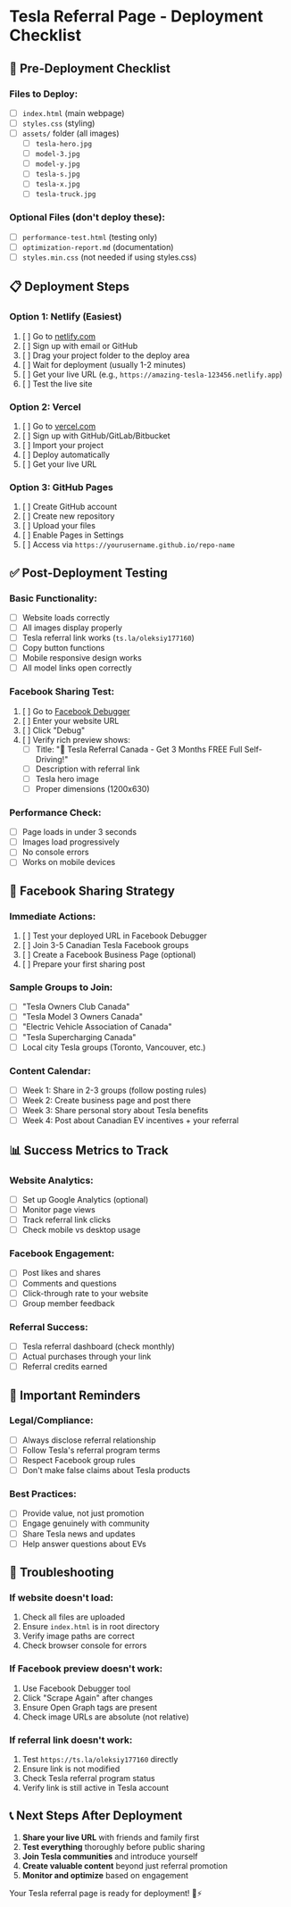# Tesla Referral Page - Deployment Checklist

## 🚀 Pre-Deployment Checklist

### Files to Deploy:
- [ ] `index.html` (main webpage)
- [ ] `styles.css` (styling)
- [ ] `assets/` folder (all images)
  - [ ] `tesla-hero.jpg`
  - [ ] `model-3.jpg`
  - [ ] `model-y.jpg`
  - [ ] `tesla-s.jpg`
  - [ ] `tesla-x.jpg`
  - [ ] `tesla-truck.jpg`

### Optional Files (don't deploy these):
- [ ] `performance-test.html` (testing only)
- [ ] `optimization-report.md` (documentation)
- [ ] `styles.min.css` (not needed if using styles.css)

## 📋 Deployment Steps

### Option 1: Netlify (Easiest)
1. [ ] Go to [netlify.com](https://netlify.com)
2. [ ] Sign up with email or GitHub
3. [ ] Drag your project folder to the deploy area
4. [ ] Wait for deployment (usually 1-2 minutes)
5. [ ] Get your live URL (e.g., `https://amazing-tesla-123456.netlify.app`)
6. [ ] Test the live site

### Option 2: Vercel
1. [ ] Go to [vercel.com](https://vercel.com)
2. [ ] Sign up with GitHub/GitLab/Bitbucket
3. [ ] Import your project
4. [ ] Deploy automatically
5. [ ] Get your live URL

### Option 3: GitHub Pages
1. [ ] Create GitHub account
2. [ ] Create new repository
3. [ ] Upload your files
4. [ ] Enable Pages in Settings
5. [ ] Access via `https://yourusername.github.io/repo-name`

## ✅ Post-Deployment Testing

### Basic Functionality:
- [ ] Website loads correctly
- [ ] All images display properly
- [ ] Tesla referral link works (`ts.la/oleksiy177160`)
- [ ] Copy button functions
- [ ] Mobile responsive design works
- [ ] All model links open correctly

### Facebook Sharing Test:
1. [ ] Go to [Facebook Debugger](https://developers.facebook.com/tools/debug/)
2. [ ] Enter your website URL
3. [ ] Click "Debug"
4. [ ] Verify rich preview shows:
   - [ ] Title: "🚗 Tesla Referral Canada - Get 3 Months FREE Full Self-Driving!"
   - [ ] Description with referral link
   - [ ] Tesla hero image
   - [ ] Proper dimensions (1200x630)

### Performance Check:
- [ ] Page loads in under 3 seconds
- [ ] Images load progressively
- [ ] No console errors
- [ ] Works on mobile devices

## 🎯 Facebook Sharing Strategy

### Immediate Actions:
1. [ ] Test your deployed URL in Facebook Debugger
2. [ ] Join 3-5 Canadian Tesla Facebook groups
3. [ ] Create a Facebook Business Page (optional)
4. [ ] Prepare your first sharing post

### Sample Groups to Join:
- [ ] "Tesla Owners Club Canada"
- [ ] "Tesla Model 3 Owners Canada"
- [ ] "Electric Vehicle Association of Canada"
- [ ] "Tesla Supercharging Canada"
- [ ] Local city Tesla groups (Toronto, Vancouver, etc.)

### Content Calendar:
- [ ] Week 1: Share in 2-3 groups (follow posting rules)
- [ ] Week 2: Create business page and post there
- [ ] Week 3: Share personal story about Tesla benefits
- [ ] Week 4: Post about Canadian EV incentives + your referral

## 📊 Success Metrics to Track

### Website Analytics:
- [ ] Set up Google Analytics (optional)
- [ ] Monitor page views
- [ ] Track referral link clicks
- [ ] Check mobile vs desktop usage

### Facebook Engagement:
- [ ] Post likes and shares
- [ ] Comments and questions
- [ ] Click-through rate to your website
- [ ] Group member feedback

### Referral Success:
- [ ] Tesla referral dashboard (check monthly)
- [ ] Actual purchases through your link
- [ ] Referral credits earned

## 🚨 Important Reminders

### Legal/Compliance:
- [ ] Always disclose referral relationship
- [ ] Follow Tesla's referral program terms
- [ ] Respect Facebook group rules
- [ ] Don't make false claims about Tesla products

### Best Practices:
- [ ] Provide value, not just promotion
- [ ] Engage genuinely with community
- [ ] Share Tesla news and updates
- [ ] Help answer questions about EVs

## 🔧 Troubleshooting

### If website doesn't load:
1. Check all files are uploaded
2. Ensure `index.html` is in root directory
3. Verify image paths are correct
4. Check browser console for errors

### If Facebook preview doesn't work:
1. Use Facebook Debugger tool
2. Click "Scrape Again" after changes
3. Ensure Open Graph tags are present
4. Check image URLs are absolute (not relative)

### If referral link doesn't work:
1. Test `https://ts.la/oleksiy177160` directly
2. Ensure link is not modified
3. Check Tesla referral program status
4. Verify link is still active in Tesla account

## 📞 Next Steps After Deployment

1. **Share your live URL** with friends and family first
2. **Test everything** thoroughly before public sharing
3. **Join Tesla communities** and introduce yourself
4. **Create valuable content** beyond just referral promotion
5. **Monitor and optimize** based on engagement

Your Tesla referral page is ready for deployment! 🚗⚡